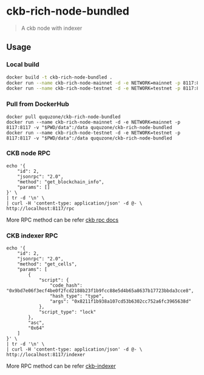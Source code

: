 ckb-rich-node-bundled
=====================

> A ckb node with indexer

## Usage

### Local build

```bash
docker build -t ckb-rich-node-bundled .
docker run --name ckb-rich-node-mainnet -d -e NETWORK=mainnet -p 8117:8117 -v "$PWD/data":/data ckb-rich-node-bundled
docker run --name ckb-rich-node-testnet -d -e NETWORK=testnet -p 8117:8117 -v "$PWD/data":/data ckb-rich-node-bundled
```

### Pull from DockerHub

```
docker pull ququzone/ckb-rich-node-bundled
docker run --name ckb-rich-node-mainnet -d -e NETWORK=mainnet -p 8117:8117 -v "$PWD/data":/data ququzone/ckb-rich-node-bundled
docker run --name ckb-rich-node-testnet -d -e NETWORK=testnet -p 8117:8117 -v "$PWD/data":/data ququzone/ckb-rich-node-bundled
```

### CKB node RPC

```
echo '{
    "id": 2,
    "jsonrpc": "2.0",
    "method": "get_blockchain_info",
    "params": []
}' \
| tr -d '\n' \
| curl -H 'content-type: application/json' -d @- \
http://localhost:8117/rpc
```

More RPC method can be refer [ckb rpc docs](https://github.com/nervosnetwork/ckb/blob/master/rpc/README.md)

### CKB indexer RPC

```
echo '{
    "id": 2,
    "jsonrpc": "2.0",
    "method": "get_cells",
    "params": [
        {
            "script": {
                "code_hash": "0x9bd7e06f3ecf4be0f2fcd2188b23f1b9fcc88e5d4b65a8637b17723bbda3cce8",
                "hash_type": "type",
                "args": "0x8211f1b938a107cd53b6302cc752a6fc3965638d"
            },
            "script_type": "lock"
        },
        "asc",
        "0x64"
    ]
}' \
| tr -d '\n' \
| curl -H 'content-type: application/json' -d @- \
http://localhost:8117/indexer
```

More RPC method can be refer [ckb-indexer](https://github.com/quake/ckb-indexer)
